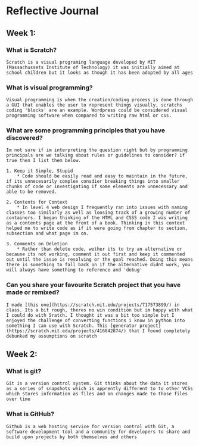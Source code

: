 # Reflective Journal

## Week 1:

### What is Scratch?
    Scratch is a visual programing language developed by MIT (Massachussets Institute of Technology) it was initially aimed at school children but it looks as though it has been adopted by all ages 
### What is visual programming?
    Visual programming is when the creation/coding process is done through a GUI that enables the user to represent things visually, scratchs coding 'blocks' are an example. Wordpress could be considered visual programming software when compared to writing raw html or css.
### What are some programming principles that you have discovered?
    Im not sure if im interpreting the question right but by programming principals are we talking about rules or guidelines to consider? if true then I list them below.

    1. Keep it Simple, Stupid
        * Code should be easily read and easy to maintain in the future, if its unnecesarily complex consdier breaking things into smaller chunks of code or investigating if some elements are unnecessary and able to be removed.

    2. Contents for Context
        * In level 4 web design I frequently ran into issues with naming classes too similarly as well as loosing track of a growing number of containers. I began thinking of the HTML and CSSS code I was writing as a contents page at the front of a book. Thinking in this context helped me to write code as if it were going from chapter to section, subsection and what page im on.

    3. Comments on Deletion
        * Rather than delete code, wether its to try an alternative or because its not working, comment it out first and keep it commented out until the issue is resolving or the goal reached. Doing this means there is something to fall back on if the alternative didnt work, you will always have something to reference and 'debug'
### Can you share your favourite Scratch project that you have made or remixed?
    I made [this one](https://scratch.mit.edu/projects/717573899/) in class. Its a bit rough, theres no win condition but im happy with what I could do with Sratch. I thought it was a bit too simple but I enjoyed the challenge of converting functions i know in python into something I can use with Scratch. This [generator project](https://scratch.mit.edu/projects/416842874/) that I found completely debunked my assumptions on scratch

## Week 2:

### What is git?
    Git is a version control system. Git thinks about the data it stores as a series of snapshots which is apprently different to to other VCSs which stores information as files and on changes made to those files over time
### What is GitHub?
    Github is a web hosting service for version control with Git, a software development tool and a community for developers to share and build upon projects by both themselves and others